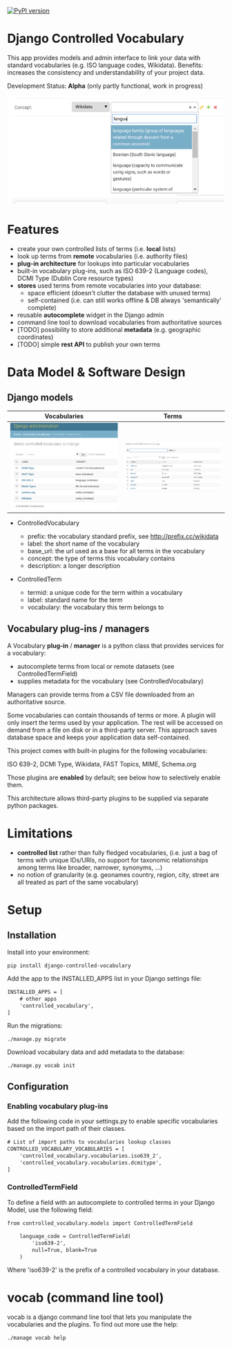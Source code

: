 [![PyPI version](https://badge.fury.io/py/django-controlled-vocabulary.svg)](https://badge.fury.io/py/django-controlled-vocabulary)

# Django Controlled Vocabulary

This app provides models and admin interface to link your data with standard vocabularies (e.g. ISO language codes, Wikidata). Benefits: increases the consistency and understandability of your project data.

Development Status: **Alpha** (only partly functional, work in progress)

<img src="docs/img/controlled-term-widget.png" />

# Features

* create your own controlled lists of terms (i.e. **local** lists)
* look up terms from **remote** vocabularies (i.e. authority files)
* **plug-in architecture** for lookups into particular vocabularies
* built-in vocabulary plug-ins, such as ISO 639-2 (Language codes), DCMI Type (Dublin Core resource types)
* **stores** used terms from remote vocabularies into your database:
  * space efficient (doesn't clutter the database with unused terms)
  * self-contained (i.e. can still works offline & DB always 'semantically' complete)
* reusable **autocomplete** widget in the Django admin
* command line tool to download vocabularies from authoritative sources
* [TODO] possibility to store additional **metadata** (e.g. geographic coordinates)
* [TODO] simple **rest API** to publish your own terms

# Data Model & Software Design

## Django models

| Vocabularies | Terms |
| ------------- | ------------- |
| <img src="docs/img/controlled-vocabulary-list.png" width="400" />  | <img src="docs/img/controlled-term-list.png" width="400" />  |

* ControlledVocabulary
  * prefix: the vocabulary standard prefix, see http://prefix.cc/wikidata
  * label: the short name of the vocabulary
  * base_url: the url used as a base for all terms in the vocabulary
  * concept: the type of terms this vocabulary contains
  * description: a longer description

* ControlledTerm
  * termid: a unique code for the term within a vocabulary
  * label: standard name for the term
  * vocabulary: the vocabulary this term belongs to

## Vocabulary plug-ins / managers

A Vocabulary **plug-in** / **manager** is a python class that provides services for a vocabulary:
* autocomplete terms from local or remote datasets (see ControlledTermField)
* supplies metadata for the vocabulary (see ControlledVocabulary)

Managers can provide terms from a CSV file downloaded from an authoritative source.

Some vocabularies can contain thousands of terms or more. A plugin will
only insert the terms used by your application. The rest will be accessed on
demand from a file on disk or in a third-party server. This approach saves
database space and keeps your application data self-contained.

This project comes with built-in plugins for the following vocabularies:

ISO 639-2, DCMI Type, Wikidata, FAST Topics, MIME, Schema.org

Those plugins are **enabled** by default; see below how to selectively enable them.

This architecture allows third-party plugins to be supplied via separate
python packages.

# Limitations
* **controlled list** rather than fully fledged vocabularies, (i.e. just a bag of terms with unique IDs/URIs, no support for taxonomic relationships among terms like broader, narrower, synonyms, ...)
* no notion of granularity (e.g. geonames country, region, city, street are all treated as part of the same vocabulary)

# Setup

## Installation

Install into your environment:

```
pip install django-controlled-vocabulary
```

Add the app to the INSTALLED_APPS list in your Django settings file:

```
INSTALLED_APPS = [
    # other apps
    'controlled_vocabulary',
]
```

Run the migrations:

```
./manage.py migrate
```

Download vocabulary data and add metadata to the database:

```
./manage.py vocab init
```

## Configuration

### Enabling vocabulary plug-ins

Add the following code in your settings.py to enable specific vocabularies based on the import path of their classes.

```
# List of import paths to vocabularies lookup classes
CONTROLLED_VOCABULARY_VOCABULARIES = [
    'controlled_vocabulary.vocabularies.iso639_2',
    'controlled_vocabulary.vocabularies.dcmitype',
]
```

### ControlledTermField

To define a field with an autocomplete to controlled terms in your Django Model, use the following field:

```
from controlled_vocabulary.models import ControlledTermField
```

```
    language_code = ControlledTermField(
        'iso639-2',
        null=True, blank=True
    )
```

Where 'iso639-2' is the prefix of a controlled vocabulary in your database.

# vocab (command line tool)

vocab is a django command line tool that lets you manipulate the vocabularies
and the plugins. To find out more use the help:

```
./manage vocab help
```

